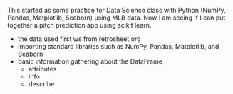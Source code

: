 This started as some practice for Data Science class with Python (NumPy, Pandas, Matplotlib, Seaborn) using MLB data. Now I am seeing if I can put together a pitch prediction app using scikit learn.

- the data used first ws from retrosheet.org
- importing standard libraries such as NumPy, Pandas, Matplotlib, and Seaborn
- basic information gathering about the DataFrame
    - attributes
    - info
    - describe
